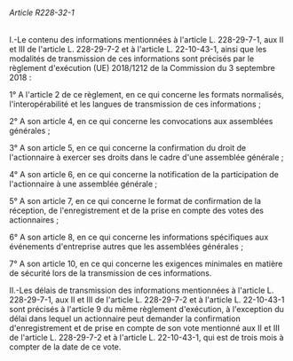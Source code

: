 ###### Article R228-32-1

I.-Le contenu des informations mentionnées à l'article L. 228-29-7-1, aux II et III de l'article L. 228-29-7-2 et à l'article L. 22-10-43-1, ainsi que les modalités de transmission de ces informations sont précisés par le règlement d'exécution (UE) 2018/1212 de la Commission du 3 septembre 2018 :

1° A l'article 2 de ce règlement, en ce qui concerne les formats normalisés, l'interopérabilité et les langues de transmission de ces informations ;

2° A son article 4, en ce qui concerne les convocations aux assemblées générales ;

3° A son article 5, en ce qui concerne la confirmation du droit de l'actionnaire à exercer ses droits dans le cadre d'une assemblée générale ;

4° A son article 6, en ce qui concerne la notification de la participation de l'actionnaire à une assemblée générale ;

5° A son article 7, en ce qui concerne le format de confirmation de la réception, de l'enregistrement et de la prise en compte des votes des actionnaires ;

6° A son article 8, en ce qui concerne les informations spécifiques aux événements d'entreprise autres que les assemblées générales ;

7° A son article 10, en ce qui concerne les exigences minimales en matière de sécurité lors de la transmission de ces informations.

II.-Les délais de transmission des informations mentionnées à l'article L. 228-29-7-1, aux II et III de l'article L. 228-29-7-2 et à l'article L. 22-10-43-1 sont précisés à l'article 9 du même règlement d'exécution, à l'exception du délai dans lequel un actionnaire peut demander la confirmation d'enregistrement et de prise en compte de son vote mentionné aux II et III de l'article L. 228-29-7-2 et à l'article L. 22-10-43-1, qui est de trois mois à compter de la date de ce vote.

